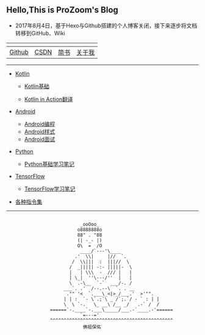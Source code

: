 ## Hello,This is ProZoom's Blog
- 2017年8月4日，基于Hexo与Github搭建的个人博客关闭，接下来逐步将文档转移到GitHub、Wiki

<ap>|<a>|<a>|<a>
----|---|---|---
[Github](https://github.com/ProZoom/Blog)|[CSDN](http://blog.csdn.net/u014735704)|[简书](http://www.jianshu.com/u/8d602265effd)|[关于我](https://github.com/ProZoom/Blog/blob/master/Blog/RESUME.md)
---
* [Kotlin](https://github.com/ProZoom/Blog/issues?q=is%3Aissue+is%3Aopen+label%3AAndroid编程)

	* [Kotlin基础](https://github.com/ProZoom/Blog/labels/Kotlin基础)
	
	* [Kotlin in Action翻译](https://github.com/ProZoom/Blog/wiki/Kotlin-in-Action翻译)


* [Android](https://github.com/ProZoom/Blog/issues?q=is%3Aissue+is%3Aopen+label%3AAndroid)
    * [Android编程](https://github.com/ProZoom/Blog/issues?q=is%3Aissue+is%3Aopen+label%3AAndroid编程)
    * [Android样式](https://github.com/ProZoom/Blog/issues?q=is%3Aissue+is%3Aopen+label%3AAndroid样式篇)
    * [Android面试](http://blog.csdn.net/u014735704/article/category/6530507)
  

* [Python](https://github.com/ProZoom/Blog/issues?q=is%3Aissue+is%3Aopen+label%3APython)
	* [Python基础学习笔记](https://github.com/ProZoom/Blog/issues?q=is%3Aissue+is%3Aopen+label%3APython基础篇)

* [TensorFlow](https://github.com/ProZoom/Blog/issues?q=is%3Aissue+is%3Aopen+label%3ATensorFlow)
 	* [TensorFlow学习笔记](https://github.com/ProZoom/Blog/issues?q=is%3Aissue+is%3Aopen+label%3ATensorFlow基础篇)
	
	
	
* [各种指令集](https://github.com/ProZoom/Blog/blob/master/Blog/各种指令集.md)


---

```
				
						   _ooOoo_
						  o8888888o
						  88" . "88
						  (| -_- |)
						  O\  =  /O
					       ____/`---'\____
					     .'  \\|     |//  `.
					    /  \\|||  :  |||//  \
					   /  _||||| -:- |||||-  \
					   |   | \\\  -  /// |   |
					   | \_|  ''\---/''  |   |
					   \  .-\__  `-`  ___/-. /
					 ___`. .'  /--.--\  `. . __
				      ."" '<  `.___\_<|>_/___.'  >'"".
				     | | :  `- \`.;`\ _ /`;.`/ - ` : | |
				     \  \ `-.   \_ __\ /__ _/   .-` /  /
				======`-.____`-.___\_____/___.-`____.-'======
						   `=---='
				^^^^^^^^^^^^^^^^^^^^^^^^^^^^^^^^^^^^^^^^^^^^^
						    佛祖保佑            
```
